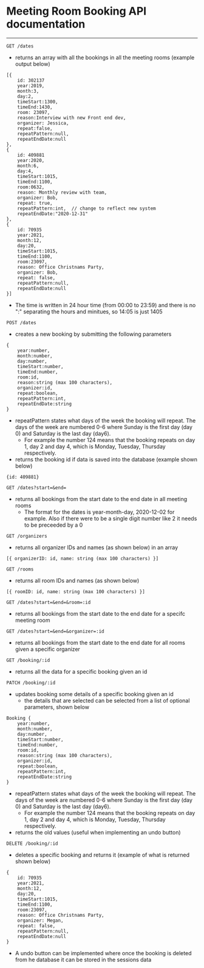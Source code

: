 # Meeting Room Booking API documentation
---

```GET /dates```
- returns an array with all the bookings in all the meeting rooms (example output below)
~~~
[{
    id: 302137
    year:2019,
    month:3,
    day:2,
    timeStart:1300,
    timeEnd:1430,
    room: 23097,
    reason:Interview with new Front end dev,
    organizer: Jessica,
    repeat:false,
    repeatPattern:null,
    repeatEndDate:null
},
{
    id: 409881
    year:2020,
    month:6,
    day:4,
    timeStart:1015,
    timeEnd:1100,
    room:0632,
    reason: Monthly review with team,
    organizer: Bob,
    repeat: true,
    repeatPattern:int,  // change to reflect new system
    repeatEndDate:"2020-12-31"
},
{
    id: 70935
    year:2021,
    month:12,
    day:20,
    timeStart:1015,
    timeEnd:1100,
    room:23097,
    reason: Office Christnams Party,
    organizer: Bob,
    repeat: false,
    repeatPattern:null,
    repeatEndDate:null
}]
~~~
- The time is written in 24 hour time (from 00:00 to 23:59) and there is no ":" separating the hours and minitues, 
so 14:05 is just 1405

``` POST /dates ```
- creates a new booking by submitting the following parameters
~~~
{
    year:number,
    month:number,
    day:number,
    timeStart:number,
    timeEnd:number,
    room:id,
    reason:string (max 100 characters),
    organizer:id,
    repeat:boolean,
    repeatPattern:int,
    repeatEndDate:string
}
~~~
- repeatPattern states what days of the week the booking will repeat.
The days of the week are numbered 0-6 where Sunday is the first day (day 0)
and Saturday is the last day (day6).
    + For example the number 124 means that the booking repeats on day 1, day 2 and day 4,
    which is Monday, Tuesday, Thursday respectively.
- returns the booking id if data is saved into the database (example shown below)
~~~
{id: 409881}
~~~

``` GET /dates?start=&end= ```
- returns all bookings from the start date to the end date in all meeting rooms
    - The format for the dates is year-month-day, 2020-12-02 for example.
    Also if there were to be a single digit number like 2 it needs to be preceeded by a 0

``` GET /organizers ```
- returns all organizer IDs and names (as shown below) in an array
~~~
[{ organizerID: id, name: string (max 100 characters) }]
~~~

``` GET /rooms ```
- returns all room IDs and names (as shown below)
~~~
[{ roomID: id, name: string (max 100 characters) }]
~~~

``` GET /dates?start=&end=&room=:id ```
- returns all bookings from the start date to the end date for a specifc meeting room

``` GET /dates?start=&end=&organizer=:id ```
- returns all bookings from the start date to the end date for all rooms given a specific organizer

``` GET /booking/:id ```
- returns all the data for a specific booking given an id

``` PATCH /booking/:id ```
- updates booking some details of a specific booking given an id
    - the details that are selected can be selected from a list of optional parameters, shown below
~~~
Booking {
    year:number,
    month:number,
    day:number,
    timeStart:number,
    timeEnd:number,
    room:id,
    reason:string (max 100 characters),
    organizer:id,
    repeat:boolean,
    repeatPattern:int,
    repeatEndDate:string
}
~~~
- repeatPattern states what days of the week the booking will repeat.
The days of the week are numbered 0-6 where Sunday is the first day (day 0)
and Saturday is the last day (day6).
    + For example the number 124 means that the booking repeats on day 1, day 2 and day 4,
    which is Monday, Tuesday, Thursday respectively.
- returns the old values (useful when implementing an undo button)

``` DELETE /booking/:id ```
- deletes a specific booking and returns it (example of what is returned shown below)
~~~
{
    id: 70935
    year:2021,
    month:12,
    day:20,
    timeStart:1015,
    timeEnd:1100,
    room:23097,
    reason: Office Christnams Party,
    organizer: Megan,
    repeat: false,
    repeatPattern:null,
    repeatEndDate:null
}
~~~
- A undo button can be implemented where once the booking is deleted from he database it can be stored in the sessions data